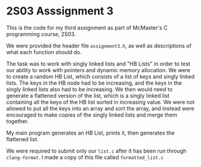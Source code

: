 # 2S03 Asssignment 3


This is the code for my third assignment as part of McMaster's C programming course, 2S03.

We were provided the header file `assignment3.h`, as well as descriptions of what each function should do.

The task was to work with singly linked lists and "HB Lists" in order to test our ability to work with pointers and dynamic memory allocation. We were to create a random HB List, which consists of a list of keys and singly linked lists. The keys in the HB node had to be increasing, and the keys in the singly linked lists also had to be increasing. We then would need to generate a flattened version of the list, which is a singly linked list containing all the keys of the HB list sorted in increasing value. We were not allowed to put all the keys into an array and sort the array, and instead were encouraged to make copies of the singly linked lists and merge them together.

My main program generates an HB List, prints it, then generates the flattened list.

We were required to submit only our `list.c` after it has been run through `clang-format`. I made a copy of this file called `formatted_list.c`



